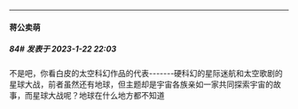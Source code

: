

*****

####  蒋公卖萌  
##### 84#       发表于 2023-1-22 22:03

不是吧，你看白皮的太空科幻作品的代表-------硬科幻的星际迷航和太空歌剧的星球大战，前者虽然还有地球，但主题却是宇宙各族亲如一家共同探索宇宙的故事，而星球大战呢？地球在什么地方都不知道


